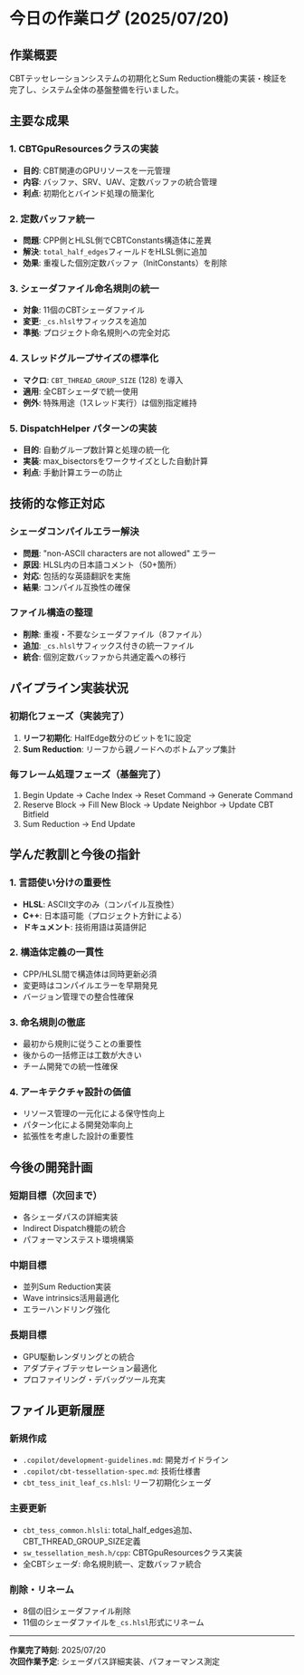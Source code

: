 # 今日の作業ログ (2025/07/20)

## 作業概要
CBTテッセレーションシステムの初期化とSum Reduction機能の実装・検証を完了し、システム全体の基盤整備を行いました。

## 主要な成果

### 1. CBTGpuResourcesクラスの実装
- **目的**: CBT関連のGPUリソースを一元管理
- **内容**: バッファ、SRV、UAV、定数バッファの統合管理
- **利点**: 初期化とバインド処理の簡潔化

### 2. 定数バッファ統一
- **問題**: CPP側とHLSL側でCBTConstants構造体に差異
- **解決**: `total_half_edges`フィールドをHLSL側に追加
- **効果**: 重複した個別定数バッファ（InitConstants）を削除

### 3. シェーダファイル命名規則の統一
- **対象**: 11個のCBTシェーダファイル
- **変更**: `_cs.hlsl`サフィックスを追加
- **準拠**: プロジェクト命名規則への完全対応

### 4. スレッドグループサイズの標準化
- **マクロ**: `CBT_THREAD_GROUP_SIZE` (128) を導入
- **適用**: 全CBTシェーダで統一使用
- **例外**: 特殊用途（1スレッド実行）は個別指定維持

### 5. DispatchHelper パターンの実装
- **目的**: 自動グループ数計算と処理の統一化
- **実装**: max_bisectorsをワークサイズとした自動計算
- **利点**: 手動計算エラーの防止

## 技術的な修正対応

### シェーダコンパイルエラー解決
- **問題**: "non-ASCII characters are not allowed" エラー
- **原因**: HLSL内の日本語コメント（50+箇所）
- **対応**: 包括的な英語翻訳を実施
- **結果**: コンパイル互換性の確保

### ファイル構造の整理
- **削除**: 重複・不要なシェーダファイル（8ファイル）
- **追加**: `_cs.hlsl`サフィックス付きの統一ファイル
- **統合**: 個別定数バッファから共通定義への移行

## パイプライン実装状況

### 初期化フェーズ（実装完了）
1. **リーフ初期化**: HalfEdge数分のビットを1に設定
2. **Sum Reduction**: リーフから親ノードへのボトムアップ集計

### 毎フレーム処理フェーズ（基盤完了）
1. Begin Update → Cache Index → Reset Command → Generate Command
2. Reserve Block → Fill New Block → Update Neighbor → Update CBT Bitfield
3. Sum Reduction → End Update

## 学んだ教訓と今後の指針

### 1. 言語使い分けの重要性
- **HLSL**: ASCII文字のみ（コンパイル互換性）
- **C++**: 日本語可能（プロジェクト方針による）
- **ドキュメント**: 技術用語は英語併記

### 2. 構造体定義の一貫性
- CPP/HLSL間で構造体は同時更新必須
- 変更時はコンパイルエラーを早期発見
- バージョン管理での整合性確保

### 3. 命名規則の徹底
- 最初から規則に従うことの重要性
- 後からの一括修正は工数が大きい
- チーム開発での統一性確保

### 4. アーキテクチャ設計の価値
- リソース管理の一元化による保守性向上
- パターン化による開発効率向上
- 拡張性を考慮した設計の重要性

## 今後の開発計画

### 短期目標（次回まで）
- 各シェーダパスの詳細実装
- Indirect Dispatch機能の統合
- パフォーマンステスト環境構築

### 中期目標
- 並列Sum Reduction実装
- Wave intrinsics活用最適化
- エラーハンドリング強化

### 長期目標
- GPU駆動レンダリングとの統合
- アダプティブテッセレーション最適化
- プロファイリング・デバッグツール充実

## ファイル更新履歴

### 新規作成
- `.copilot/development-guidelines.md`: 開発ガイドライン
- `.copilot/cbt-tessellation-spec.md`: 技術仕様書
- `cbt_tess_init_leaf_cs.hlsl`: リーフ初期化シェーダ

### 主要更新
- `cbt_tess_common.hlsli`: total_half_edges追加、CBT_THREAD_GROUP_SIZE定義
- `sw_tessellation_mesh.h/cpp`: CBTGpuResourcesクラス実装
- 全CBTシェーダ: 命名規則統一、定数バッファ統合

### 削除・リネーム
- 8個の旧シェーダファイル削除
- 11個のシェーダファイルを`_cs.hlsl`形式にリネーム

---

**作業完了時刻**: 2025/07/20  
**次回作業予定**: シェーダパス詳細実装、パフォーマンス測定
